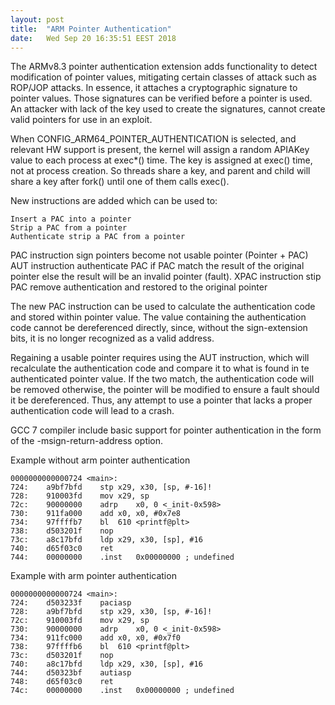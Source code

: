 ```yaml
---
layout: post
title:  "ARM Pointer Authentication"
date:   Wed Sep 20 16:35:51 EEST 2018
---
```


The ARMv8.3 pointer authentication extension adds functionality to detect modification of pointer values, mitigating certain classes of attack such as
ROP/JOP attacks. In essence, it attaches a cryptographic signature to pointer values. Those signatures can be verified before a pointer is used. 
An attacker with lack of the key used to create the signatures, cannot create valid pointers for use in an exploit.

When CONFIG_ARM64_POINTER_AUTHENTICATION is selected, and relevant HW support is present, the kernel will assign a random APIAKey value to each process at exec*() time.
The key is assigned at exec() time, not at process creation. So threads share a key, and parent and child will share a key after fork() until one of them calls exec().

New instructions are added which can be used to:

    Insert a PAC into a pointer
    Strip a PAC from a pointer
    Authenticate strip a PAC from a pointer

PAC instruction sign pointers become not usable pointer (Pointer + PAC)
AUT instruction authenticate PAC if PAC match the result of the original pointer else the result will be an invalid pointer (fault).
XPAC instruction stip PAC remove authentication and restored to the original pointer

The new PAC instruction can be used to calculate the authentication code and stored within pointer value. The value containing the authentication code cannot be dereferenced directly, since, without the sign-extension bits, it is no longer recognized as a valid address.

Regaining a usable pointer requires using the AUT instruction, which will recalculate the authentication code and compare it to what is found in te authenticated pointer value. If the two match, the authentication code will be removed otherwise, the pointer will be modified to ensure a fault should it be dereferenced. Thus, any attempt to use a pointer that lacks a proper authentication code will lead to a crash. 

GCC 7 compiler include basic support for pointer authentication in the form of the -msign-return-address option.

Example without arm pointer authentication

    0000000000000724 <main>:
    724:	a9bf7bfd	stp	x29, x30, [sp, #-16]!
    728:	910003fd	mov	x29, sp
    72c:	90000000	adrp	x0, 0 <_init-0x598>
    730:	911fa000	add	x0, x0, #0x7e8
    734:	97ffffb7	bl	610 <printf@plt>
    738:	d503201f	nop
    73c:	a8c17bfd	ldp	x29, x30, [sp], #16
    740:	d65f03c0	ret
    744:	00000000	.inst	0x00000000 ; undefined

Example with arm pointer authentication

    0000000000000724 <main>:
    724:	d503233f	paciasp
    728:	a9bf7bfd	stp	x29, x30, [sp, #-16]!
    72c:	910003fd	mov	x29, sp
    730:	90000000	adrp	x0, 0 <_init-0x598>
    734:	911fc000	add	x0, x0, #0x7f0
    738:	97ffffb6	bl	610 <printf@plt>
    73c:	d503201f	nop
    740:	a8c17bfd	ldp	x29, x30, [sp], #16
    744:	d50323bf	autiasp
    748:	d65f03c0	ret
    74c:	00000000	.inst	0x00000000 ; undefined

